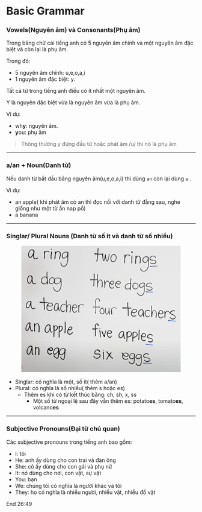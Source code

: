# Basic Grammar

### Vowels(Nguyên âm) và Consonants(Phụ âm)

Trong bảng chữ cái tiếng anh có 5 nguyên âm chính và một nguyên âm đặc biệt và còn lại là phụ âm.

Trong đó:

* 5 nguyên âm chính: u,e,o,a,i
* 1 nguyên âm đặc biệt: y.

Tất cả từ trong tiếng anh điều có ít nhất một nguyên âm.

Y là nguyên đặc biệt vừa là nguyên âm vừa là phụ âm.

Ví du:

* wh**y**: nguyên âm.
* **y**ou: phụ âm

> Thông thường y đứng đầu từ hoặc phát âm /u/ thì nó là phụ âm

***

### a/an + Noun(Danh từ)

Nếu danh từ bắt đầu bằng nguyên âm(u,e,o,a,i) thì dùng `an` còn lại dùng `a` .

Vi dụ:

* an apple( khi phát âm có an thì đọc nối với danh từ đằng sau, nghe giống như một từ ần nap pồ)
* a banana

***

### Singlar/ Plural Nouns (Danh từ số ít và danh từ số nhiều)

<figure><img src=".gitbook/assets/Screenshot from 2024-12-18 20-40-05.png" alt=""><figcaption></figcaption></figure>

* Singlar: có nghĩa là một, số ít( thêm a/an)
* Plural: có nghĩa là số nhiều( thêm s hoặc es)
  * Thêm es khi có từ kết thúc bằng: ch, sh, x, ss
    * Một số từ ngoại lệ sau đây vẫn thêm es: potato**es**, tomato**es**, volcano**es**

***

### Subjective Pronouns(Đại từ chủ quan)

Các subjective pronouns trong tiếng anh bao gồm:

* I: tôi
* He: anh ấy dùng cho con trai và đàn ông
* She: cô ấy dùng cho con gái và phụ nữ
* It: nó dùng cho nơi, con vật, sự vật
* You: bạn
* We: chúng tôi có nghĩa là người khác và tôi
* They: họ có nghĩa là nhiều người, nhiều vật, nhiều đồ vật

End 26:49
